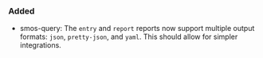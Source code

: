 ### Added

- smos-query:
  The `entry` and `report` reports now support multiple output formats: `json`, `pretty-json`, and `yaml`.
  This should allow for simpler integrations.

